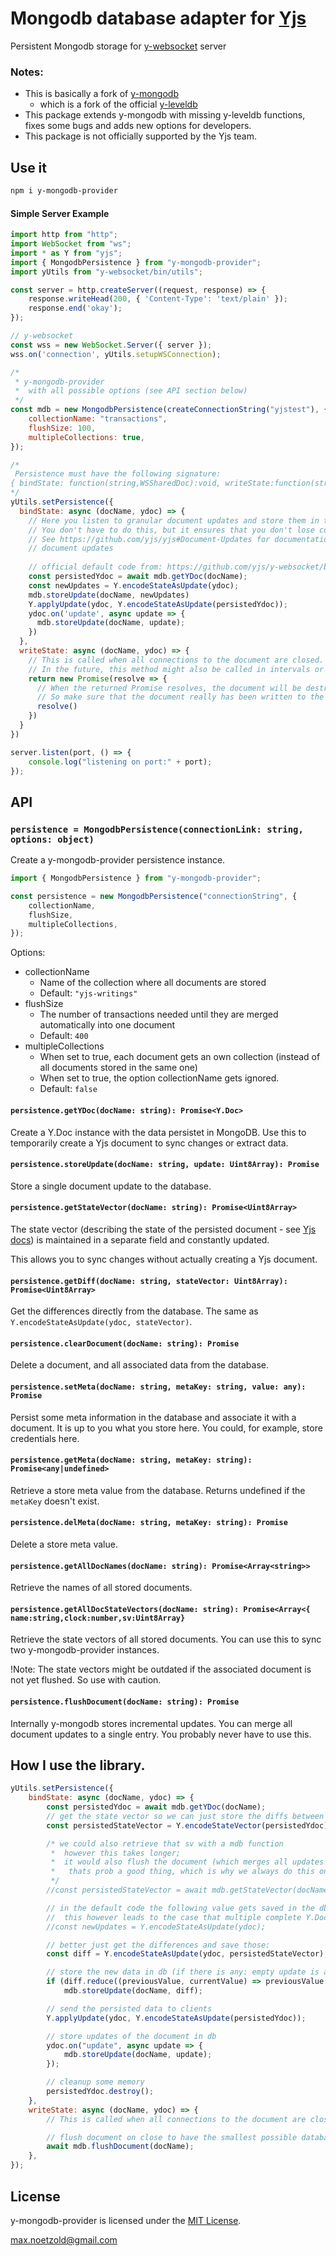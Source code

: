 # Mongodb database adapter for [Yjs](https://github.com/yjs/yjs)
Persistent Mongodb storage for [y-websocket](https://github.com/yjs/y-websocket) server

### Notes:
* This is basically a fork of [y-mongodb](https://github.com/fadiquader/y-mongodb)
  * which is a fork of the official [y-leveldb](https://github.com/yjs/y-leveldb)
* This package extends y-mongodb with missing y-leveldb functions, fixes some bugs and adds new options for developers.
* This package is not officially supported by the Yjs team.

## Use it
```sh
npm i y-mongodb-provider
```

#### Simple Server Example
```js
import http from "http";
import WebSocket from "ws";
import * as Y from "yjs";
import { MongodbPersistence } from "y-mongodb-provider";
import yUtils from "y-websocket/bin/utils";

const server = http.createServer((request, response) => {
    response.writeHead(200, { 'Content-Type': 'text/plain' });
    response.end('okay');
});

// y-websocket
const wss = new WebSocket.Server({ server });
wss.on('connection', yUtils.setupWSConnection);

/*
 * y-mongodb-provider
 *  with all possible options (see API section below)
 */
const mdb = new MongodbPersistence(createConnectionString("yjstest"), {
	collectionName: "transactions",
	flushSize: 100,
	multipleCollections: true,
});

/*
 Persistence must have the following signature:
{ bindState: function(string,WSSharedDoc):void, writeState:function(string,WSSharedDoc):Promise }
*/
yUtils.setPersistence({
  bindState: async (docName, ydoc) => {
    // Here you listen to granular document updates and store them in the database
    // You don't have to do this, but it ensures that you don't lose content when the server crashes
    // See https://github.com/yjs/yjs#Document-Updates for documentation on how to encode 
    // document updates
    
    // official default code from: https://github.com/yjs/y-websocket/blob/37887badc1f00326855a29fc6b9197745866c3aa/bin/utils.js#L36
    const persistedYdoc = await mdb.getYDoc(docName);
    const newUpdates = Y.encodeStateAsUpdate(ydoc);
    mdb.storeUpdate(docName, newUpdates)
    Y.applyUpdate(ydoc, Y.encodeStateAsUpdate(persistedYdoc));
    ydoc.on('update', async update => {
      mdb.storeUpdate(docName, update);
    })
  },
  writeState: async (docName, ydoc) => {
    // This is called when all connections to the document are closed.
    // In the future, this method might also be called in intervals or after a certain number of updates.
    return new Promise(resolve => {
      // When the returned Promise resolves, the document will be destroyed.
      // So make sure that the document really has been written to the database.
      resolve()
    })
  }
})

server.listen(port, () => {
	console.log("listening on port:" + port);
});
```

## API

### `persistence = MongodbPersistence(connectionLink: string, options: object)`

Create a y-mongodb-provider persistence instance.

```js
import { MongodbPersistence } from "y-mongodb-provider";

const persistence = new MongodbPersistence("connectionString", {
	collectionName,
	flushSize,
	multipleCollections,
});
```
Options:
* collectionName
  * Name of the collection where all documents are stored
  * Default: `"yjs-writings"`
* flushSize
  * The number of transactions needed until they are merged automatically into one document
  * Default: `400`
* multipleCollections
  * When set to true, each document gets an own collection (instead of all documents stored in the same one)
  * When set to true, the option collectionName gets ignored.
  * Default: `false`

#### `persistence.getYDoc(docName: string): Promise<Y.Doc>`

Create a Y.Doc instance with the data persistet in MongoDB. Use this to
temporarily create a Yjs document to sync changes or extract data.

#### `persistence.storeUpdate(docName: string, update: Uint8Array): Promise`

Store a single document update to the database.

#### `persistence.getStateVector(docName: string): Promise<Uint8Array>`

The state vector (describing the state of the persisted document - see
[Yjs docs](https://github.com/yjs/yjs#Document-Updates)) is maintained in a separate
field and constantly updated.

This allows you to sync changes without actually creating a Yjs document.

#### `persistence.getDiff(docName: string, stateVector: Uint8Array): Promise<Uint8Array>`

Get the differences directly from the database. The same as
`Y.encodeStateAsUpdate(ydoc, stateVector)`.

#### `persistence.clearDocument(docName: string): Promise`

Delete a document, and all associated data from the database.

#### `persistence.setMeta(docName: string, metaKey: string, value: any): Promise`

Persist some meta information in the database and associate it with a document.
It is up to you what you store here. You could, for example, store credentials
here.

#### `persistence.getMeta(docName: string, metaKey: string): Promise<any|undefined>`

Retrieve a store meta value from the database. Returns undefined if the
`metaKey` doesn't exist.

#### `persistence.delMeta(docName: string, metaKey: string): Promise`

Delete a store meta value.

#### `persistence.getAllDocNames(docName: string): Promise<Array<string>>`

Retrieve the names of all stored documents.

#### `persistence.getAllDocStateVectors(docName: string): Promise<Array<{ name:string,clock:number,sv:Uint8Array}`

Retrieve the state vectors of all stored documents. You can use this to sync
two y-mongodb-provider instances.

!Note: The state vectors might be outdated if the associated document is not
yet flushed. So use with caution.

#### `persistence.flushDocument(docName: string): Promise`

Internally y-mongodb stores incremental updates. You can merge all document
updates to a single entry. You probably never have to use this.

## How I use the library.
```js
yUtils.setPersistence({
	bindState: async (docName, ydoc) => {
		const persistedYdoc = await mdb.getYDoc(docName);
		// get the state vector so we can just store the diffs between client and server
		const persistedStateVector = Y.encodeStateVector(persistedYdoc);

		/* we could also retrieve that sv with a mdb function
		 *  however this takes longer;
		 *  it would also flush the document (which merges all updates into one)
		 *   thats prob a good thing, which is why we always do this on document close (see writeState)
		 */
		//const persistedStateVector = await mdb.getStateVector(docName);

		// in the default code the following value gets saved in the db
		//  this however leads to the case that multiple complete Y.Docs are saved in the db (https://github.com/fadiquader/y-mongodb/issues/7)
		//const newUpdates = Y.encodeStateAsUpdate(ydoc);

		// better just get the differences and save those:
		const diff = Y.encodeStateAsUpdate(ydoc, persistedStateVector);

		// store the new data in db (if there is any: empty update is an array of 0s)
		if (diff.reduce((previousValue, currentValue) => previousValue + currentValue, 0) > 0)
			mdb.storeUpdate(docName, diff);

		// send the persisted data to clients
		Y.applyUpdate(ydoc, Y.encodeStateAsUpdate(persistedYdoc));

		// store updates of the document in db
		ydoc.on("update", async update => {
			mdb.storeUpdate(docName, update);
		});

		// cleanup some memory
		persistedYdoc.destroy();
	},
	writeState: async (docName, ydoc) => {
		// This is called when all connections to the document are closed.

		// flush document on close to have the smallest possible database
		await mdb.flushDocument(docName);
	},
});
```

## License

y-mongodb-provider is licensed under the [MIT License](./LICENSE).

<max.noetzold@gmail.com>
